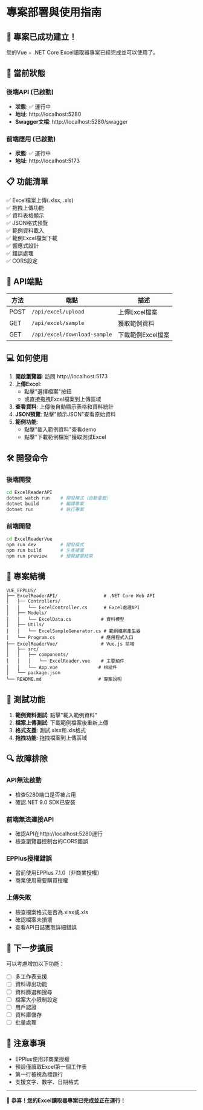 # 專案部署與使用指南

## 🎉 專案已成功建立！

您的Vue + .NET Core Excel讀取器專案已經完成並可以使用了。

## 🚀 當前狀態

### 後端API (已啟動)
- **狀態**: ✅ 運行中
- **地址**: http://localhost:5280
- **Swagger文檔**: http://localhost:5280/swagger

### 前端應用 (已啟動)
- **狀態**: ✅ 運行中
- **地址**: http://localhost:5173

## 📋 功能清單

✅ Excel檔案上傳(.xlsx, .xls)  
✅ 拖拽上傳功能  
✅ 資料表格顯示  
✅ JSON格式預覽  
✅ 範例資料載入  
✅ 範例Excel檔案下載  
✅ 響應式設計  
✅ 錯誤處理  
✅ CORS設定  

## 🔧 API端點

| 方法 | 端點 | 描述 |
|------|------|------|
| POST | `/api/excel/upload` | 上傳Excel檔案 |
| GET | `/api/excel/sample` | 獲取範例資料 |
| GET | `/api/excel/download-sample` | 下載範例Excel檔案 |

## 💻 如何使用

1. **開啟瀏覽器**: 訪問 http://localhost:5173
2. **上傳Excel**: 
   - 點擊"選擇檔案"按鈕
   - 或直接拖拽Excel檔案到上傳區域
3. **查看資料**: 上傳後自動顯示表格和資料統計
4. **JSON預覽**: 點擊"顯示JSON"查看原始資料
5. **範例功能**:
   - 點擊"載入範例資料"查看demo
   - 點擊"下載範例檔案"獲取測試Excel

## 🛠️ 開發命令

### 後端開發
```bash
cd ExcelReaderAPI
dotnet watch run    # 開發模式（自動重載）
dotnet build        # 編譯專案
dotnet run          # 執行專案
```

### 前端開發
```bash
cd ExcelReaderVue
npm run dev         # 開發模式
npm run build       # 生產建置
npm run preview     # 預覽建置結果
```

## 📁 專案結構

```
VUE_EPPLUS/
├── ExcelReaderAPI/                 # .NET Core Web API
│   ├── Controllers/
│   │   └── ExcelController.cs      # Excel處理API
│   ├── Models/
│   │   └── ExcelData.cs           # 資料模型
│   ├── Utils/
│   │   └── ExcelSampleGenerator.cs # 範例檔案產生器
│   └── Program.cs                 # 應用程式入口
├── ExcelReaderVue/                # Vue.js 前端
│   ├── src/
│   │   ├── components/
│   │   │   └── ExcelReader.vue    # 主要組件
│   │   └── App.vue               # 根組件
│   └── package.json
└── README.md                     # 專案說明
```

## 🧪 測試功能

1. **範例資料測試**: 點擊"載入範例資料"
2. **檔案上傳測試**: 下載範例檔案後重新上傳
3. **格式支援**: 測試.xlsx和.xls格式
4. **拖拽功能**: 拖拽檔案到上傳區域

## 🔍 故障排除

### API無法啟動
- 檢查5280端口是否被占用
- 確認.NET 9.0 SDK已安裝

### 前端無法連接API
- 確認API在http://localhost:5280運行
- 檢查瀏覽器控制台的CORS錯誤

### EPPlus授權錯誤
- 當前使用EPPlus 7.1.0（非商業授權）
- 商業使用需要購買授權

### 上傳失敗
- 檢查檔案格式是否為.xlsx或.xls
- 確認檔案未損壞
- 查看API日誌獲取詳細錯誤

## 🎯 下一步擴展

可以考慮增加以下功能：
- [ ] 多工作表支援
- [ ] 資料導出功能
- [ ] 資料篩選和搜尋
- [ ] 檔案大小限制設定
- [ ] 用戶認證
- [ ] 資料庫儲存
- [ ] 批量處理

## 📝 注意事項

- EPPlus使用非商業授權
- 預設僅讀取Excel第一個工作表
- 第一行被視為標題行
- 支援文字、數字、日期格式

---

🎉 **恭喜！您的Excel讀取器專案已完成並正在運行！**